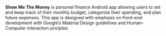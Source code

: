 **Show Me The Money** is personal finance Android app allowing users to set and keep track of their monthly budget, categorize their spending, and plan future expenses. This app is designed with emphasis on front-end development with Google’s Material Design guidelines and Human-Computer interaction priciples. 
